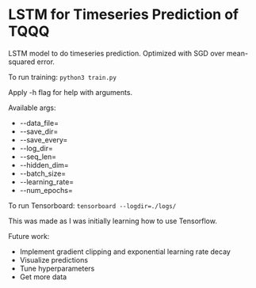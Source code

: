 # LSTM for Timeseries Prediction of TQQQ

LSTM model to do timeseries prediction. Optimized with SGD over mean-squared error. 

To run training: ``` python3 train.py ``` 

Apply -h flag for help with arguments. 

Available args:
  * --data_file=
  * --save_dir=
  * --save_every=
  * --log_dir=
  * --seq_len=
  * --hidden_dim=
  * --batch_size=
  * --learning_rate=
  * --num_epochs=

To run Tensorboard: ``` tensorboard --logdir=./logs/ ``` 

This was made as I was initially learning how to use Tensorflow. 

Future work:
  * Implement gradient clipping and exponential learning rate decay
  * Visualize predictions
  * Tune hyperparameters
  * Get more data
